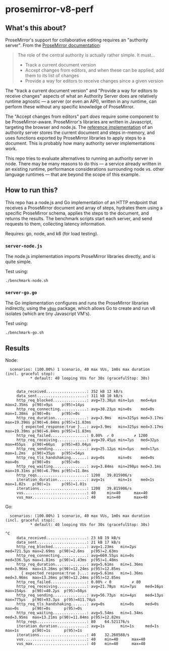 # prosemirror-v8-perf

## What's this about?

ProseMirror's support for collaborative editing requires an "authority server". From the [ProseMirror documentation](https://prosemirror.net/docs/guide/#collab):

> The role of the central authority is actually rather simple. It must...
> - Track a current document version
> - Accept changes from editors, and when these can be applied, add them to its list of changes
> - Provide a way for editors to receive changes since a given version

The "track a current document version" and "Provide a way for editors to receive changes" aspects of what an Authority Server does are relatively runtime agnostic — a server (or even an API), written in any runtime, can perform these without any specific knowledge of ProseMirror.

The "Accept changes from editors" part _does_ require some component to be ProseMirror-aware. ProseMirror's libraries are written in Javascript, targeting the browser and node.js. The [reference implementation](https://github.com/ProseMirror/website/tree/master/src/collab/server) of an authority server stores the current document and steps in-memory, and uses functions exported by ProseMirror libraries to apply steps to a document. This is probably how many authority server implementations work.

This repo tries to evaluate alternatives to running an authority server in node. There may be many reasons to do this — a service already written in an existing runtime, performance considerations surrounding node vs. other language runtimes — that are beyond the scope of this example.

## How to run this?

This repo has a node.js and Go implementation of an HTTP endpoint that receives a ProseMirror document and array of steps, hydrates them using a specific ProseMirror schema, applies the steps to the document, and returns the results. The benchmark scripts start each server, and send requests to them, collecting latency information.

Requires: go, node, and k6 (for load testing).

### `server-node.js`

The node.js implementation imports ProseMirror libraries directly, and is quite simple.

Test using:

```shell
./benchmark-node.sh
```

### `server-go.go`

The Go implementation configures and runs the ProseMirror libraries indirectly, using the [`v8go`](https://github.com/rogchap/v8go) package, which allows Go to create and run v8 isolates (which are tiny Javascript VM's).

Test using:

```shell
./benchmark-go.sh
```

## Results

Node:

```
  scenarios: (100.00%) 1 scenario, 40 max VUs, 1m0s max duration (incl. graceful stop):
           * default: 40 looping VUs for 30s (gracefulStop: 30s)


     data_received..................: 352 kB 12 kB/s
     data_sent......................: 311 kB 10 kB/s
     http_req_blocked...............: avg=73.38µs min=1µs   med=4µs    max=2.35ms  p(90)=9µs    p(95)=14µs   
     http_req_connecting............: avg=38.23µs min=0s    med=0s     max=1.38ms  p(90)=0s     p(95)=0s     
     http_req_duration..............: avg=3.9ms   min=325µs med=3.17ms max=19.39ms p(90)=6.84ms p(95)=11.83ms
       { expected_response:true }...: avg=3.9ms   min=325µs med=3.17ms max=19.39ms p(90)=6.84ms p(95)=11.83ms
     http_req_failed................: 0.00%  ✓ 0         ✗ 1200
     http_req_receiving.............: avg=39.45µs min=7µs   med=32µs   max=455µs   p(90)=66µs   p(95)=83.04µs
     http_req_sending...............: avg=25.12µs min=5µs   med=17µs   max=1.2ms   p(90)=35µs   p(95)=54µs   
     http_req_tls_handshaking.......: avg=0s      min=0s    med=0s     max=0s      p(90)=0s     p(95)=0s     
     http_req_waiting...............: avg=3.84ms  min=298µs med=3.1ms  max=19.31ms p(90)=6.79ms p(95)=11.8ms 
     http_reqs......................: 1200   39.815906/s
     iteration_duration.............: avg=1s      min=1s    med=1s     max=1.02s   p(90)=1s     p(95)=1.01s  
     iterations.....................: 1200   39.815906/s
     vus............................: 40     min=40      max=40
     vus_max........................: 40     min=40      max=40
```

Go:

```
  scenarios: (100.00%) 1 scenario, 40 max VUs, 1m0s max duration (incl. graceful stop):
           * default: 40 looping VUs for 30s (gracefulStop: 30s)

^C
     data_received..................: 23 kB 19 kB/s
     data_sent......................: 21 kB 17 kB/s
     http_req_blocked...............: avg=1.23ms   min=2µs    med=721.5µs max=2.69ms  p(90)=2.6ms   p(95)=2.63ms  
     http_req_connecting............: avg=669.55µs min=0s     med=336.5µs max=1.81ms  p(90)=1.43ms  p(95)=1.48ms  
     http_req_duration..............: avg=5.61ms   min=1.36ms med=3.96ms  max=13.26ms p(90)=12.24ms p(95)=12.85ms 
       { expected_response:true }...: avg=5.61ms   min=1.36ms med=3.96ms  max=13.26ms p(90)=12.24ms p(95)=12.85ms 
     http_req_failed................: 0.00% ✓ 0         ✗ 80  
     http_req_receiving.............: avg=21.78µs  min=7µs    med=16µs    max=154µs   p(90)=40.2µs  p(95)=50µs    
     http_req_sending...............: avg=56.73µs  min=4µs    med=13µs    max=775µs   p(90)=93.3µs  p(95)=411.74µs
     http_req_tls_handshaking.......: avg=0s       min=0s     med=0s      max=0s      p(90)=0s      p(95)=0s      
     http_req_waiting...............: avg=5.54ms   min=1.34ms med=3.95ms  max=13.21ms p(90)=11.84ms p(95)=12.82ms 
     http_reqs......................: 80    64.521176/s
     iteration_duration.............: avg=1s       min=1s     med=1s      max=1s      p(90)=1s      p(95)=1s      
     iterations.....................: 40    32.260588/s
     vus............................: 40    min=40      max=40
     vus_max........................: 40    min=40      max=40
```